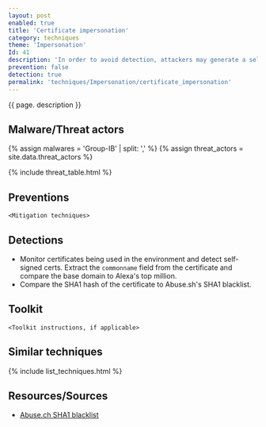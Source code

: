 ```yaml
---
layout: post
enabled: true
title: 'Certificate impersonation'
category: techniques
theme: 'Impersonation'
Id: 41
description: 'In order to avoid detection, attackers may generate a self-signed SSL/TLS certificate that impersonates an entity.'
prevention: false
detection: true
permalink: 'techniques/Impersonation/certificate_impersonation'
---
```

{{ page. description }}

## Malware/Threat actors

<!-- Threat actors table -->
{% assign malwares = 'Group-IB' | split: ',' %}
{% assign threat_actors = site.data.threat_actors %}

{% include threat_table.html %}

## Preventions

`<Mitigation techniques>`

## Detections

* Monitor certificates being used in the environment and detect self-signed certs. Extract the `commonname` field from the certificate and compare the base domain to Alexa's top million.
* Compare the SHA1 hash of the certificate to Abuse.sh's SHA1 blacklist.


## Toolkit

`<Toolkit instructions, if applicable>`

## Similar techniques

{% include list_techniques.html %}


## Resources/Sources

* [Abuse.ch SHA1 blacklist](https://sslbl.abuse.ch/blacklist/)
